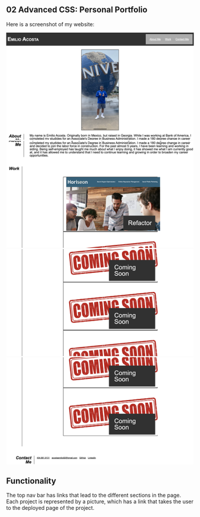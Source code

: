 ## 02 Advanced CSS: Personal Portfolio

Here is a screenshot of my website:

![Screenshots of my deployed Personal Portfolio.](./assets/images/Portfolio-ScreenShot1%20.png)
![Screenshots of my deployed Personal Portfolio.](./assets/images/Portfolio-ScreenShot2.png)
![Screenshots of my deployed Personal Portfolio.](./assets/images/Portfolio-ScreenShot3.png)
![Screenshots of my deployed Personal Portfolio.](./assets/images/Portfolio-ScreenShot4.png)

## Functionality
The top nav bar has links that lead to the different sections in the page.
Each project is represented by a picture, which has a link that takes the user to the deployed page of the project.

